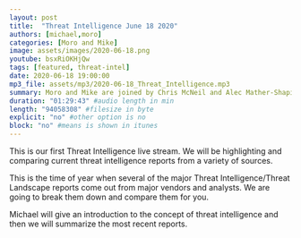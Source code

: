 ```yaml
---
layout: post
title:  "Threat Intelligence June 18 2020"
authors: [michael,moro]
categories: [Moro and Mike]
image: assets/images/2020-06-18.png
youtube: bsxRiOKHjQw
tags: [featured, threat-intel]
date: 2020-06-18 19:00:00
mp3_file: assets/mp3/2020-06-18_Threat_Intelligence.mp3
summary: Moro and Mike are joined by Chris McNeil and Alec Mather-Shapiro to discuss the value of Threat Intel reports and to discuss recent breaches and cybersecurity news.
duration: "01:29:43" #audio length in min
length: "94058308" #filesize in byte
explicit: "no" #other option is no
block: "no" #means is shown in itunes
---
```

This is our first Threat Intelligence live stream. We will be highlighting and comparing current threat intelligence reports from a variety of sources.

This is the time of year when several of the major Threat Intelligence/Threat Landscape reports come out from major vendors and analysts. We are going to break them down and compare them for you.

Michael will give an introduction to the concept of threat intelligence and then we will summarize the most recent reports.
